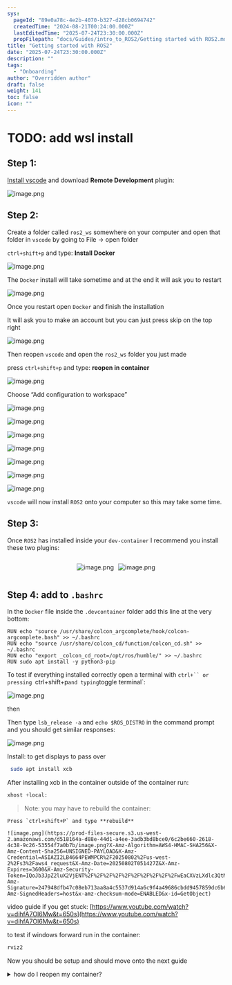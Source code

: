 ```yaml
---
sys:
  pageId: "89e0a78c-4e2b-4070-b327-d28cb0694742"
  createdTime: "2024-08-21T00:24:00.000Z"
  lastEditedTime: "2025-07-24T23:30:00.000Z"
  propFilepath: "docs/Guides/intro_to_ROS2/Getting started with ROS2.md"
title: "Getting started with ROS2"
date: "2025-07-24T23:30:00.000Z"
description: ""
tags:
  - "Onboarding"
author: "Overridden author"
draft: false
weight: 141
toc: false
icon: ""
---
```


# TODO: add wsl install

## Step 1:

[Install vscode](https://code.visualstudio.com/download) and download **Remote Development** plugin:

![image.png](https://prod-files-secure.s3.us-west-2.amazonaws.com/d518164a-d88e-44d1-a4ee-3adb3bd8bce0/efb52993-1881-4a40-b95e-6f020334f022/image.png?X-Amz-Algorithm=AWS4-HMAC-SHA256&X-Amz-Content-Sha256=UNSIGNED-PAYLOAD&X-Amz-Credential=ASIAZI2LB466S2BJJY65%2F20250802%2Fus-west-2%2Fs3%2Faws4_request&X-Amz-Date=20250802T051422Z&X-Amz-Expires=3600&X-Amz-Security-Token=IQoJb3JpZ2luX2VjENT%2F%2F%2F%2F%2F%2F%2F%2F%2F%2FwEaCXVzLXdlc3QtMiJIMEYCIQDzVrUERPlaARRMSbeaSfa4spJSy%2FBrWYjA06U5EkLxTgIhAKYHBQJpvitYWok2qHErBVnJ1O1ytTfnUu799G99fZ11KogECP3%2F%2F%2F%2F%2F%2F%2F%2F%2F%2FwEQABoMNjM3NDIzMTgzODA1IgwY1WXflnlQDcw%2FCKgq3AN91r8ps3JhGqWW5LvKmDb55FnYrtaJRDtzrarCoDjnaVckNsNXCmZKjvWdaKeuJcNCcTdpijLtDSkOcZFbaCdfr%2BlLqhpd%2B%2BJzEYBhqEjDHhR0tBVuU9VIhjYGZXLjYKPPN9zFSUmb1%2F8%2FP07kaqOGLXtUdxKGQSn8WmmZkvTHl6rE4zUQZp0SwZ%2BWkLOgSabUM4g0n7nndWDP1KAfXN5urmjMaHIWaQFSLOeNeqCW28vCB0UDeY1%2Bag5UyLaKve3m6hybGv%2BFkhJil%2FL6Uak0sRvvMyw1JF0swVMEqiUx8M9CZ2UUUjP7A4rfmxvRuNl9Ex9lsUeLq5Ef8TnJ9BpbvIl1c3EdZkU%2B9%2FZonzPeONZZUWZxYBfcswu9MdMAs6YH6Twp0tK0Hal9b49UwSInRoF3%2FJCVmZUv9ii3svWY%2FlkkHFtj3FnRZSjqwP01iaPisWhhITDXqGz9TyyX%2BJM3JyL5bZBf6seUnQt6Jk%2FDn%2Bez13ky3aRmeDyCfOalCE%2BEY2ymE1hQENwYF6rQxxoy6qbYU5nTv2OdxWKTb5KaI8f%2BNMWVlbUodslJ25GcGEPA28n2%2Fitj9kRn1uvrtOhR13PmoLh5oyh5d4oX5gWWTr%2B5LLv0rbgITF6X0DCanbbEBjqkAS8B75AHBSwiVfWlySTq%2BOFk1JOBqXcK9t7YK2WPXgVxFm1fuu8i0tfOv5PPPvJSFJjt91mr2kN%2Fd3o91yO54ltkwCnbXZv%2FXgHp838RpF6VSFgmpMdgbNKbmA%2BI3zwIxCrFRwegoPBM9xLTU3M0zBPt45V%2B3d39BbgNnzeBtL6CbIRz6xVZmaBdslZrnZx50gDSL%2FmzmfbaPWNLFsLV8HiVEmNL&X-Amz-Signature=00f92764e8d0e5fcc3d6af23d9d1415c4c370be3d4ecc6d8fac65b52285076c0&X-Amz-SignedHeaders=host&x-amz-checksum-mode=ENABLED&x-id=GetObject)

## Step 2:

Create a folder called `ros2_ws` somewhere on your computer and open that folder in `vscode` by going to File → open folder 

`ctrl+shift+p` and type: **Install Docker**

![image.png](https://prod-files-secure.s3.us-west-2.amazonaws.com/d518164a-d88e-44d1-a4ee-3adb3bd8bce0/2269dc0e-1cd5-47ff-bceb-c04ad9b2eab0/image.png?X-Amz-Algorithm=AWS4-HMAC-SHA256&X-Amz-Content-Sha256=UNSIGNED-PAYLOAD&X-Amz-Credential=ASIAZI2LB466S2BJJY65%2F20250802%2Fus-west-2%2Fs3%2Faws4_request&X-Amz-Date=20250802T051422Z&X-Amz-Expires=3600&X-Amz-Security-Token=IQoJb3JpZ2luX2VjENT%2F%2F%2F%2F%2F%2F%2F%2F%2F%2FwEaCXVzLXdlc3QtMiJIMEYCIQDzVrUERPlaARRMSbeaSfa4spJSy%2FBrWYjA06U5EkLxTgIhAKYHBQJpvitYWok2qHErBVnJ1O1ytTfnUu799G99fZ11KogECP3%2F%2F%2F%2F%2F%2F%2F%2F%2F%2FwEQABoMNjM3NDIzMTgzODA1IgwY1WXflnlQDcw%2FCKgq3AN91r8ps3JhGqWW5LvKmDb55FnYrtaJRDtzrarCoDjnaVckNsNXCmZKjvWdaKeuJcNCcTdpijLtDSkOcZFbaCdfr%2BlLqhpd%2B%2BJzEYBhqEjDHhR0tBVuU9VIhjYGZXLjYKPPN9zFSUmb1%2F8%2FP07kaqOGLXtUdxKGQSn8WmmZkvTHl6rE4zUQZp0SwZ%2BWkLOgSabUM4g0n7nndWDP1KAfXN5urmjMaHIWaQFSLOeNeqCW28vCB0UDeY1%2Bag5UyLaKve3m6hybGv%2BFkhJil%2FL6Uak0sRvvMyw1JF0swVMEqiUx8M9CZ2UUUjP7A4rfmxvRuNl9Ex9lsUeLq5Ef8TnJ9BpbvIl1c3EdZkU%2B9%2FZonzPeONZZUWZxYBfcswu9MdMAs6YH6Twp0tK0Hal9b49UwSInRoF3%2FJCVmZUv9ii3svWY%2FlkkHFtj3FnRZSjqwP01iaPisWhhITDXqGz9TyyX%2BJM3JyL5bZBf6seUnQt6Jk%2FDn%2Bez13ky3aRmeDyCfOalCE%2BEY2ymE1hQENwYF6rQxxoy6qbYU5nTv2OdxWKTb5KaI8f%2BNMWVlbUodslJ25GcGEPA28n2%2Fitj9kRn1uvrtOhR13PmoLh5oyh5d4oX5gWWTr%2B5LLv0rbgITF6X0DCanbbEBjqkAS8B75AHBSwiVfWlySTq%2BOFk1JOBqXcK9t7YK2WPXgVxFm1fuu8i0tfOv5PPPvJSFJjt91mr2kN%2Fd3o91yO54ltkwCnbXZv%2FXgHp838RpF6VSFgmpMdgbNKbmA%2BI3zwIxCrFRwegoPBM9xLTU3M0zBPt45V%2B3d39BbgNnzeBtL6CbIRz6xVZmaBdslZrnZx50gDSL%2FmzmfbaPWNLFsLV8HiVEmNL&X-Amz-Signature=5bfcf844e7ed38f236ec42be41df00154d579282222fe536ef18563061332f4b&X-Amz-SignedHeaders=host&x-amz-checksum-mode=ENABLED&x-id=GetObject)

The `Docker` install will take sometime and at the end it will ask you to restart

![image.png](https://prod-files-secure.s3.us-west-2.amazonaws.com/d518164a-d88e-44d1-a4ee-3adb3bd8bce0/ed233f78-be33-4b1f-b89c-9c346c0e961e/image.png?X-Amz-Algorithm=AWS4-HMAC-SHA256&X-Amz-Content-Sha256=UNSIGNED-PAYLOAD&X-Amz-Credential=ASIAZI2LB466S2BJJY65%2F20250802%2Fus-west-2%2Fs3%2Faws4_request&X-Amz-Date=20250802T051422Z&X-Amz-Expires=3600&X-Amz-Security-Token=IQoJb3JpZ2luX2VjENT%2F%2F%2F%2F%2F%2F%2F%2F%2F%2FwEaCXVzLXdlc3QtMiJIMEYCIQDzVrUERPlaARRMSbeaSfa4spJSy%2FBrWYjA06U5EkLxTgIhAKYHBQJpvitYWok2qHErBVnJ1O1ytTfnUu799G99fZ11KogECP3%2F%2F%2F%2F%2F%2F%2F%2F%2F%2FwEQABoMNjM3NDIzMTgzODA1IgwY1WXflnlQDcw%2FCKgq3AN91r8ps3JhGqWW5LvKmDb55FnYrtaJRDtzrarCoDjnaVckNsNXCmZKjvWdaKeuJcNCcTdpijLtDSkOcZFbaCdfr%2BlLqhpd%2B%2BJzEYBhqEjDHhR0tBVuU9VIhjYGZXLjYKPPN9zFSUmb1%2F8%2FP07kaqOGLXtUdxKGQSn8WmmZkvTHl6rE4zUQZp0SwZ%2BWkLOgSabUM4g0n7nndWDP1KAfXN5urmjMaHIWaQFSLOeNeqCW28vCB0UDeY1%2Bag5UyLaKve3m6hybGv%2BFkhJil%2FL6Uak0sRvvMyw1JF0swVMEqiUx8M9CZ2UUUjP7A4rfmxvRuNl9Ex9lsUeLq5Ef8TnJ9BpbvIl1c3EdZkU%2B9%2FZonzPeONZZUWZxYBfcswu9MdMAs6YH6Twp0tK0Hal9b49UwSInRoF3%2FJCVmZUv9ii3svWY%2FlkkHFtj3FnRZSjqwP01iaPisWhhITDXqGz9TyyX%2BJM3JyL5bZBf6seUnQt6Jk%2FDn%2Bez13ky3aRmeDyCfOalCE%2BEY2ymE1hQENwYF6rQxxoy6qbYU5nTv2OdxWKTb5KaI8f%2BNMWVlbUodslJ25GcGEPA28n2%2Fitj9kRn1uvrtOhR13PmoLh5oyh5d4oX5gWWTr%2B5LLv0rbgITF6X0DCanbbEBjqkAS8B75AHBSwiVfWlySTq%2BOFk1JOBqXcK9t7YK2WPXgVxFm1fuu8i0tfOv5PPPvJSFJjt91mr2kN%2Fd3o91yO54ltkwCnbXZv%2FXgHp838RpF6VSFgmpMdgbNKbmA%2BI3zwIxCrFRwegoPBM9xLTU3M0zBPt45V%2B3d39BbgNnzeBtL6CbIRz6xVZmaBdslZrnZx50gDSL%2FmzmfbaPWNLFsLV8HiVEmNL&X-Amz-Signature=91a5dca34f1fbf929911d23283104d59980b56782a7c261bf411e0e9cfb1b6aa&X-Amz-SignedHeaders=host&x-amz-checksum-mode=ENABLED&x-id=GetObject)

Once you restart open `Docker` and finish the installation

It will ask you to make an account but you can just press skip on the top right

![image.png](https://prod-files-secure.s3.us-west-2.amazonaws.com/d518164a-d88e-44d1-a4ee-3adb3bd8bce0/21010ad9-1659-4fd9-9f59-9932a09b2a3d/image.png?X-Amz-Algorithm=AWS4-HMAC-SHA256&X-Amz-Content-Sha256=UNSIGNED-PAYLOAD&X-Amz-Credential=ASIAZI2LB466S2BJJY65%2F20250802%2Fus-west-2%2Fs3%2Faws4_request&X-Amz-Date=20250802T051422Z&X-Amz-Expires=3600&X-Amz-Security-Token=IQoJb3JpZ2luX2VjENT%2F%2F%2F%2F%2F%2F%2F%2F%2F%2FwEaCXVzLXdlc3QtMiJIMEYCIQDzVrUERPlaARRMSbeaSfa4spJSy%2FBrWYjA06U5EkLxTgIhAKYHBQJpvitYWok2qHErBVnJ1O1ytTfnUu799G99fZ11KogECP3%2F%2F%2F%2F%2F%2F%2F%2F%2F%2FwEQABoMNjM3NDIzMTgzODA1IgwY1WXflnlQDcw%2FCKgq3AN91r8ps3JhGqWW5LvKmDb55FnYrtaJRDtzrarCoDjnaVckNsNXCmZKjvWdaKeuJcNCcTdpijLtDSkOcZFbaCdfr%2BlLqhpd%2B%2BJzEYBhqEjDHhR0tBVuU9VIhjYGZXLjYKPPN9zFSUmb1%2F8%2FP07kaqOGLXtUdxKGQSn8WmmZkvTHl6rE4zUQZp0SwZ%2BWkLOgSabUM4g0n7nndWDP1KAfXN5urmjMaHIWaQFSLOeNeqCW28vCB0UDeY1%2Bag5UyLaKve3m6hybGv%2BFkhJil%2FL6Uak0sRvvMyw1JF0swVMEqiUx8M9CZ2UUUjP7A4rfmxvRuNl9Ex9lsUeLq5Ef8TnJ9BpbvIl1c3EdZkU%2B9%2FZonzPeONZZUWZxYBfcswu9MdMAs6YH6Twp0tK0Hal9b49UwSInRoF3%2FJCVmZUv9ii3svWY%2FlkkHFtj3FnRZSjqwP01iaPisWhhITDXqGz9TyyX%2BJM3JyL5bZBf6seUnQt6Jk%2FDn%2Bez13ky3aRmeDyCfOalCE%2BEY2ymE1hQENwYF6rQxxoy6qbYU5nTv2OdxWKTb5KaI8f%2BNMWVlbUodslJ25GcGEPA28n2%2Fitj9kRn1uvrtOhR13PmoLh5oyh5d4oX5gWWTr%2B5LLv0rbgITF6X0DCanbbEBjqkAS8B75AHBSwiVfWlySTq%2BOFk1JOBqXcK9t7YK2WPXgVxFm1fuu8i0tfOv5PPPvJSFJjt91mr2kN%2Fd3o91yO54ltkwCnbXZv%2FXgHp838RpF6VSFgmpMdgbNKbmA%2BI3zwIxCrFRwegoPBM9xLTU3M0zBPt45V%2B3d39BbgNnzeBtL6CbIRz6xVZmaBdslZrnZx50gDSL%2FmzmfbaPWNLFsLV8HiVEmNL&X-Amz-Signature=480fb12cc297c8cd5a3439676d25906d6c64061019e6220f5485d9cb4ac984b8&X-Amz-SignedHeaders=host&x-amz-checksum-mode=ENABLED&x-id=GetObject)

Then reopen `vscode` and open the `ros2_ws` folder you just made

press `ctrl+shift+p` and type: **reopen in container**

![image.png](https://prod-files-secure.s3.us-west-2.amazonaws.com/d518164a-d88e-44d1-a4ee-3adb3bd8bce0/4e93b8c2-41ad-488c-8095-c74205196118/image.png?X-Amz-Algorithm=AWS4-HMAC-SHA256&X-Amz-Content-Sha256=UNSIGNED-PAYLOAD&X-Amz-Credential=ASIAZI2LB466S2BJJY65%2F20250802%2Fus-west-2%2Fs3%2Faws4_request&X-Amz-Date=20250802T051422Z&X-Amz-Expires=3600&X-Amz-Security-Token=IQoJb3JpZ2luX2VjENT%2F%2F%2F%2F%2F%2F%2F%2F%2F%2FwEaCXVzLXdlc3QtMiJIMEYCIQDzVrUERPlaARRMSbeaSfa4spJSy%2FBrWYjA06U5EkLxTgIhAKYHBQJpvitYWok2qHErBVnJ1O1ytTfnUu799G99fZ11KogECP3%2F%2F%2F%2F%2F%2F%2F%2F%2F%2FwEQABoMNjM3NDIzMTgzODA1IgwY1WXflnlQDcw%2FCKgq3AN91r8ps3JhGqWW5LvKmDb55FnYrtaJRDtzrarCoDjnaVckNsNXCmZKjvWdaKeuJcNCcTdpijLtDSkOcZFbaCdfr%2BlLqhpd%2B%2BJzEYBhqEjDHhR0tBVuU9VIhjYGZXLjYKPPN9zFSUmb1%2F8%2FP07kaqOGLXtUdxKGQSn8WmmZkvTHl6rE4zUQZp0SwZ%2BWkLOgSabUM4g0n7nndWDP1KAfXN5urmjMaHIWaQFSLOeNeqCW28vCB0UDeY1%2Bag5UyLaKve3m6hybGv%2BFkhJil%2FL6Uak0sRvvMyw1JF0swVMEqiUx8M9CZ2UUUjP7A4rfmxvRuNl9Ex9lsUeLq5Ef8TnJ9BpbvIl1c3EdZkU%2B9%2FZonzPeONZZUWZxYBfcswu9MdMAs6YH6Twp0tK0Hal9b49UwSInRoF3%2FJCVmZUv9ii3svWY%2FlkkHFtj3FnRZSjqwP01iaPisWhhITDXqGz9TyyX%2BJM3JyL5bZBf6seUnQt6Jk%2FDn%2Bez13ky3aRmeDyCfOalCE%2BEY2ymE1hQENwYF6rQxxoy6qbYU5nTv2OdxWKTb5KaI8f%2BNMWVlbUodslJ25GcGEPA28n2%2Fitj9kRn1uvrtOhR13PmoLh5oyh5d4oX5gWWTr%2B5LLv0rbgITF6X0DCanbbEBjqkAS8B75AHBSwiVfWlySTq%2BOFk1JOBqXcK9t7YK2WPXgVxFm1fuu8i0tfOv5PPPvJSFJjt91mr2kN%2Fd3o91yO54ltkwCnbXZv%2FXgHp838RpF6VSFgmpMdgbNKbmA%2BI3zwIxCrFRwegoPBM9xLTU3M0zBPt45V%2B3d39BbgNnzeBtL6CbIRz6xVZmaBdslZrnZx50gDSL%2FmzmfbaPWNLFsLV8HiVEmNL&X-Amz-Signature=4e16fec23531d382b8334f56437e771ccd3bba01085da49ea0a20bc222af18d7&X-Amz-SignedHeaders=host&x-amz-checksum-mode=ENABLED&x-id=GetObject)

Choose “Add configuration to workspace”

![image.png](https://prod-files-secure.s3.us-west-2.amazonaws.com/d518164a-d88e-44d1-a4ee-3adb3bd8bce0/9560b282-5060-4989-ba37-97e7b2c22476/image.png?X-Amz-Algorithm=AWS4-HMAC-SHA256&X-Amz-Content-Sha256=UNSIGNED-PAYLOAD&X-Amz-Credential=ASIAZI2LB466S2BJJY65%2F20250802%2Fus-west-2%2Fs3%2Faws4_request&X-Amz-Date=20250802T051422Z&X-Amz-Expires=3600&X-Amz-Security-Token=IQoJb3JpZ2luX2VjENT%2F%2F%2F%2F%2F%2F%2F%2F%2F%2FwEaCXVzLXdlc3QtMiJIMEYCIQDzVrUERPlaARRMSbeaSfa4spJSy%2FBrWYjA06U5EkLxTgIhAKYHBQJpvitYWok2qHErBVnJ1O1ytTfnUu799G99fZ11KogECP3%2F%2F%2F%2F%2F%2F%2F%2F%2F%2FwEQABoMNjM3NDIzMTgzODA1IgwY1WXflnlQDcw%2FCKgq3AN91r8ps3JhGqWW5LvKmDb55FnYrtaJRDtzrarCoDjnaVckNsNXCmZKjvWdaKeuJcNCcTdpijLtDSkOcZFbaCdfr%2BlLqhpd%2B%2BJzEYBhqEjDHhR0tBVuU9VIhjYGZXLjYKPPN9zFSUmb1%2F8%2FP07kaqOGLXtUdxKGQSn8WmmZkvTHl6rE4zUQZp0SwZ%2BWkLOgSabUM4g0n7nndWDP1KAfXN5urmjMaHIWaQFSLOeNeqCW28vCB0UDeY1%2Bag5UyLaKve3m6hybGv%2BFkhJil%2FL6Uak0sRvvMyw1JF0swVMEqiUx8M9CZ2UUUjP7A4rfmxvRuNl9Ex9lsUeLq5Ef8TnJ9BpbvIl1c3EdZkU%2B9%2FZonzPeONZZUWZxYBfcswu9MdMAs6YH6Twp0tK0Hal9b49UwSInRoF3%2FJCVmZUv9ii3svWY%2FlkkHFtj3FnRZSjqwP01iaPisWhhITDXqGz9TyyX%2BJM3JyL5bZBf6seUnQt6Jk%2FDn%2Bez13ky3aRmeDyCfOalCE%2BEY2ymE1hQENwYF6rQxxoy6qbYU5nTv2OdxWKTb5KaI8f%2BNMWVlbUodslJ25GcGEPA28n2%2Fitj9kRn1uvrtOhR13PmoLh5oyh5d4oX5gWWTr%2B5LLv0rbgITF6X0DCanbbEBjqkAS8B75AHBSwiVfWlySTq%2BOFk1JOBqXcK9t7YK2WPXgVxFm1fuu8i0tfOv5PPPvJSFJjt91mr2kN%2Fd3o91yO54ltkwCnbXZv%2FXgHp838RpF6VSFgmpMdgbNKbmA%2BI3zwIxCrFRwegoPBM9xLTU3M0zBPt45V%2B3d39BbgNnzeBtL6CbIRz6xVZmaBdslZrnZx50gDSL%2FmzmfbaPWNLFsLV8HiVEmNL&X-Amz-Signature=d9b7172c4e79b924a276ac9416b4aa467e898785c1628525404ff9fc2e96f27d&X-Amz-SignedHeaders=host&x-amz-checksum-mode=ENABLED&x-id=GetObject)

![image.png](https://prod-files-secure.s3.us-west-2.amazonaws.com/d518164a-d88e-44d1-a4ee-3adb3bd8bce0/2ee63f81-886b-48e8-a553-dc6e5eac99e4/image.png?X-Amz-Algorithm=AWS4-HMAC-SHA256&X-Amz-Content-Sha256=UNSIGNED-PAYLOAD&X-Amz-Credential=ASIAZI2LB466S2BJJY65%2F20250802%2Fus-west-2%2Fs3%2Faws4_request&X-Amz-Date=20250802T051422Z&X-Amz-Expires=3600&X-Amz-Security-Token=IQoJb3JpZ2luX2VjENT%2F%2F%2F%2F%2F%2F%2F%2F%2F%2FwEaCXVzLXdlc3QtMiJIMEYCIQDzVrUERPlaARRMSbeaSfa4spJSy%2FBrWYjA06U5EkLxTgIhAKYHBQJpvitYWok2qHErBVnJ1O1ytTfnUu799G99fZ11KogECP3%2F%2F%2F%2F%2F%2F%2F%2F%2F%2FwEQABoMNjM3NDIzMTgzODA1IgwY1WXflnlQDcw%2FCKgq3AN91r8ps3JhGqWW5LvKmDb55FnYrtaJRDtzrarCoDjnaVckNsNXCmZKjvWdaKeuJcNCcTdpijLtDSkOcZFbaCdfr%2BlLqhpd%2B%2BJzEYBhqEjDHhR0tBVuU9VIhjYGZXLjYKPPN9zFSUmb1%2F8%2FP07kaqOGLXtUdxKGQSn8WmmZkvTHl6rE4zUQZp0SwZ%2BWkLOgSabUM4g0n7nndWDP1KAfXN5urmjMaHIWaQFSLOeNeqCW28vCB0UDeY1%2Bag5UyLaKve3m6hybGv%2BFkhJil%2FL6Uak0sRvvMyw1JF0swVMEqiUx8M9CZ2UUUjP7A4rfmxvRuNl9Ex9lsUeLq5Ef8TnJ9BpbvIl1c3EdZkU%2B9%2FZonzPeONZZUWZxYBfcswu9MdMAs6YH6Twp0tK0Hal9b49UwSInRoF3%2FJCVmZUv9ii3svWY%2FlkkHFtj3FnRZSjqwP01iaPisWhhITDXqGz9TyyX%2BJM3JyL5bZBf6seUnQt6Jk%2FDn%2Bez13ky3aRmeDyCfOalCE%2BEY2ymE1hQENwYF6rQxxoy6qbYU5nTv2OdxWKTb5KaI8f%2BNMWVlbUodslJ25GcGEPA28n2%2Fitj9kRn1uvrtOhR13PmoLh5oyh5d4oX5gWWTr%2B5LLv0rbgITF6X0DCanbbEBjqkAS8B75AHBSwiVfWlySTq%2BOFk1JOBqXcK9t7YK2WPXgVxFm1fuu8i0tfOv5PPPvJSFJjt91mr2kN%2Fd3o91yO54ltkwCnbXZv%2FXgHp838RpF6VSFgmpMdgbNKbmA%2BI3zwIxCrFRwegoPBM9xLTU3M0zBPt45V%2B3d39BbgNnzeBtL6CbIRz6xVZmaBdslZrnZx50gDSL%2FmzmfbaPWNLFsLV8HiVEmNL&X-Amz-Signature=bd9fac7cc794a7cdd2b728d5650251ef50de91870a566de678154210ba83d1e4&X-Amz-SignedHeaders=host&x-amz-checksum-mode=ENABLED&x-id=GetObject)

![image.png](https://prod-files-secure.s3.us-west-2.amazonaws.com/d518164a-d88e-44d1-a4ee-3adb3bd8bce0/e0fd626c-c8b6-4b2c-95d1-fa4c26514504/image.png?X-Amz-Algorithm=AWS4-HMAC-SHA256&X-Amz-Content-Sha256=UNSIGNED-PAYLOAD&X-Amz-Credential=ASIAZI2LB466S2BJJY65%2F20250802%2Fus-west-2%2Fs3%2Faws4_request&X-Amz-Date=20250802T051422Z&X-Amz-Expires=3600&X-Amz-Security-Token=IQoJb3JpZ2luX2VjENT%2F%2F%2F%2F%2F%2F%2F%2F%2F%2FwEaCXVzLXdlc3QtMiJIMEYCIQDzVrUERPlaARRMSbeaSfa4spJSy%2FBrWYjA06U5EkLxTgIhAKYHBQJpvitYWok2qHErBVnJ1O1ytTfnUu799G99fZ11KogECP3%2F%2F%2F%2F%2F%2F%2F%2F%2F%2FwEQABoMNjM3NDIzMTgzODA1IgwY1WXflnlQDcw%2FCKgq3AN91r8ps3JhGqWW5LvKmDb55FnYrtaJRDtzrarCoDjnaVckNsNXCmZKjvWdaKeuJcNCcTdpijLtDSkOcZFbaCdfr%2BlLqhpd%2B%2BJzEYBhqEjDHhR0tBVuU9VIhjYGZXLjYKPPN9zFSUmb1%2F8%2FP07kaqOGLXtUdxKGQSn8WmmZkvTHl6rE4zUQZp0SwZ%2BWkLOgSabUM4g0n7nndWDP1KAfXN5urmjMaHIWaQFSLOeNeqCW28vCB0UDeY1%2Bag5UyLaKve3m6hybGv%2BFkhJil%2FL6Uak0sRvvMyw1JF0swVMEqiUx8M9CZ2UUUjP7A4rfmxvRuNl9Ex9lsUeLq5Ef8TnJ9BpbvIl1c3EdZkU%2B9%2FZonzPeONZZUWZxYBfcswu9MdMAs6YH6Twp0tK0Hal9b49UwSInRoF3%2FJCVmZUv9ii3svWY%2FlkkHFtj3FnRZSjqwP01iaPisWhhITDXqGz9TyyX%2BJM3JyL5bZBf6seUnQt6Jk%2FDn%2Bez13ky3aRmeDyCfOalCE%2BEY2ymE1hQENwYF6rQxxoy6qbYU5nTv2OdxWKTb5KaI8f%2BNMWVlbUodslJ25GcGEPA28n2%2Fitj9kRn1uvrtOhR13PmoLh5oyh5d4oX5gWWTr%2B5LLv0rbgITF6X0DCanbbEBjqkAS8B75AHBSwiVfWlySTq%2BOFk1JOBqXcK9t7YK2WPXgVxFm1fuu8i0tfOv5PPPvJSFJjt91mr2kN%2Fd3o91yO54ltkwCnbXZv%2FXgHp838RpF6VSFgmpMdgbNKbmA%2BI3zwIxCrFRwegoPBM9xLTU3M0zBPt45V%2B3d39BbgNnzeBtL6CbIRz6xVZmaBdslZrnZx50gDSL%2FmzmfbaPWNLFsLV8HiVEmNL&X-Amz-Signature=89592e07cf544d66f7be2eb4f8ec7d227b19bde00a388883d075edf8e708675b&X-Amz-SignedHeaders=host&x-amz-checksum-mode=ENABLED&x-id=GetObject)

![image.png](https://prod-files-secure.s3.us-west-2.amazonaws.com/d518164a-d88e-44d1-a4ee-3adb3bd8bce0/a2e13f50-d2ab-4719-a4c2-7ced634bfc9d/image.png?X-Amz-Algorithm=AWS4-HMAC-SHA256&X-Amz-Content-Sha256=UNSIGNED-PAYLOAD&X-Amz-Credential=ASIAZI2LB466S2BJJY65%2F20250802%2Fus-west-2%2Fs3%2Faws4_request&X-Amz-Date=20250802T051422Z&X-Amz-Expires=3600&X-Amz-Security-Token=IQoJb3JpZ2luX2VjENT%2F%2F%2F%2F%2F%2F%2F%2F%2F%2FwEaCXVzLXdlc3QtMiJIMEYCIQDzVrUERPlaARRMSbeaSfa4spJSy%2FBrWYjA06U5EkLxTgIhAKYHBQJpvitYWok2qHErBVnJ1O1ytTfnUu799G99fZ11KogECP3%2F%2F%2F%2F%2F%2F%2F%2F%2F%2FwEQABoMNjM3NDIzMTgzODA1IgwY1WXflnlQDcw%2FCKgq3AN91r8ps3JhGqWW5LvKmDb55FnYrtaJRDtzrarCoDjnaVckNsNXCmZKjvWdaKeuJcNCcTdpijLtDSkOcZFbaCdfr%2BlLqhpd%2B%2BJzEYBhqEjDHhR0tBVuU9VIhjYGZXLjYKPPN9zFSUmb1%2F8%2FP07kaqOGLXtUdxKGQSn8WmmZkvTHl6rE4zUQZp0SwZ%2BWkLOgSabUM4g0n7nndWDP1KAfXN5urmjMaHIWaQFSLOeNeqCW28vCB0UDeY1%2Bag5UyLaKve3m6hybGv%2BFkhJil%2FL6Uak0sRvvMyw1JF0swVMEqiUx8M9CZ2UUUjP7A4rfmxvRuNl9Ex9lsUeLq5Ef8TnJ9BpbvIl1c3EdZkU%2B9%2FZonzPeONZZUWZxYBfcswu9MdMAs6YH6Twp0tK0Hal9b49UwSInRoF3%2FJCVmZUv9ii3svWY%2FlkkHFtj3FnRZSjqwP01iaPisWhhITDXqGz9TyyX%2BJM3JyL5bZBf6seUnQt6Jk%2FDn%2Bez13ky3aRmeDyCfOalCE%2BEY2ymE1hQENwYF6rQxxoy6qbYU5nTv2OdxWKTb5KaI8f%2BNMWVlbUodslJ25GcGEPA28n2%2Fitj9kRn1uvrtOhR13PmoLh5oyh5d4oX5gWWTr%2B5LLv0rbgITF6X0DCanbbEBjqkAS8B75AHBSwiVfWlySTq%2BOFk1JOBqXcK9t7YK2WPXgVxFm1fuu8i0tfOv5PPPvJSFJjt91mr2kN%2Fd3o91yO54ltkwCnbXZv%2FXgHp838RpF6VSFgmpMdgbNKbmA%2BI3zwIxCrFRwegoPBM9xLTU3M0zBPt45V%2B3d39BbgNnzeBtL6CbIRz6xVZmaBdslZrnZx50gDSL%2FmzmfbaPWNLFsLV8HiVEmNL&X-Amz-Signature=c9b149fda8ed2463be3af42c02362c5faed80476b1d71e6c3d7edc93de8d95ef&X-Amz-SignedHeaders=host&x-amz-checksum-mode=ENABLED&x-id=GetObject)

![image.png](https://prod-files-secure.s3.us-west-2.amazonaws.com/d518164a-d88e-44d1-a4ee-3adb3bd8bce0/6cc478ad-aaba-4bf7-9fcc-403277ab896c/image.png?X-Amz-Algorithm=AWS4-HMAC-SHA256&X-Amz-Content-Sha256=UNSIGNED-PAYLOAD&X-Amz-Credential=ASIAZI2LB466S2BJJY65%2F20250802%2Fus-west-2%2Fs3%2Faws4_request&X-Amz-Date=20250802T051422Z&X-Amz-Expires=3600&X-Amz-Security-Token=IQoJb3JpZ2luX2VjENT%2F%2F%2F%2F%2F%2F%2F%2F%2F%2FwEaCXVzLXdlc3QtMiJIMEYCIQDzVrUERPlaARRMSbeaSfa4spJSy%2FBrWYjA06U5EkLxTgIhAKYHBQJpvitYWok2qHErBVnJ1O1ytTfnUu799G99fZ11KogECP3%2F%2F%2F%2F%2F%2F%2F%2F%2F%2FwEQABoMNjM3NDIzMTgzODA1IgwY1WXflnlQDcw%2FCKgq3AN91r8ps3JhGqWW5LvKmDb55FnYrtaJRDtzrarCoDjnaVckNsNXCmZKjvWdaKeuJcNCcTdpijLtDSkOcZFbaCdfr%2BlLqhpd%2B%2BJzEYBhqEjDHhR0tBVuU9VIhjYGZXLjYKPPN9zFSUmb1%2F8%2FP07kaqOGLXtUdxKGQSn8WmmZkvTHl6rE4zUQZp0SwZ%2BWkLOgSabUM4g0n7nndWDP1KAfXN5urmjMaHIWaQFSLOeNeqCW28vCB0UDeY1%2Bag5UyLaKve3m6hybGv%2BFkhJil%2FL6Uak0sRvvMyw1JF0swVMEqiUx8M9CZ2UUUjP7A4rfmxvRuNl9Ex9lsUeLq5Ef8TnJ9BpbvIl1c3EdZkU%2B9%2FZonzPeONZZUWZxYBfcswu9MdMAs6YH6Twp0tK0Hal9b49UwSInRoF3%2FJCVmZUv9ii3svWY%2FlkkHFtj3FnRZSjqwP01iaPisWhhITDXqGz9TyyX%2BJM3JyL5bZBf6seUnQt6Jk%2FDn%2Bez13ky3aRmeDyCfOalCE%2BEY2ymE1hQENwYF6rQxxoy6qbYU5nTv2OdxWKTb5KaI8f%2BNMWVlbUodslJ25GcGEPA28n2%2Fitj9kRn1uvrtOhR13PmoLh5oyh5d4oX5gWWTr%2B5LLv0rbgITF6X0DCanbbEBjqkAS8B75AHBSwiVfWlySTq%2BOFk1JOBqXcK9t7YK2WPXgVxFm1fuu8i0tfOv5PPPvJSFJjt91mr2kN%2Fd3o91yO54ltkwCnbXZv%2FXgHp838RpF6VSFgmpMdgbNKbmA%2BI3zwIxCrFRwegoPBM9xLTU3M0zBPt45V%2B3d39BbgNnzeBtL6CbIRz6xVZmaBdslZrnZx50gDSL%2FmzmfbaPWNLFsLV8HiVEmNL&X-Amz-Signature=b0caf5c634151fb56ae72b69c6a358123c6c321178fd912db0ed289d105fb787&X-Amz-SignedHeaders=host&x-amz-checksum-mode=ENABLED&x-id=GetObject)

![image.png](https://prod-files-secure.s3.us-west-2.amazonaws.com/d518164a-d88e-44d1-a4ee-3adb3bd8bce0/53255b28-f75e-430f-b9e3-c0ac8577e42b/image.png?X-Amz-Algorithm=AWS4-HMAC-SHA256&X-Amz-Content-Sha256=UNSIGNED-PAYLOAD&X-Amz-Credential=ASIAZI2LB466S2BJJY65%2F20250802%2Fus-west-2%2Fs3%2Faws4_request&X-Amz-Date=20250802T051422Z&X-Amz-Expires=3600&X-Amz-Security-Token=IQoJb3JpZ2luX2VjENT%2F%2F%2F%2F%2F%2F%2F%2F%2F%2FwEaCXVzLXdlc3QtMiJIMEYCIQDzVrUERPlaARRMSbeaSfa4spJSy%2FBrWYjA06U5EkLxTgIhAKYHBQJpvitYWok2qHErBVnJ1O1ytTfnUu799G99fZ11KogECP3%2F%2F%2F%2F%2F%2F%2F%2F%2F%2FwEQABoMNjM3NDIzMTgzODA1IgwY1WXflnlQDcw%2FCKgq3AN91r8ps3JhGqWW5LvKmDb55FnYrtaJRDtzrarCoDjnaVckNsNXCmZKjvWdaKeuJcNCcTdpijLtDSkOcZFbaCdfr%2BlLqhpd%2B%2BJzEYBhqEjDHhR0tBVuU9VIhjYGZXLjYKPPN9zFSUmb1%2F8%2FP07kaqOGLXtUdxKGQSn8WmmZkvTHl6rE4zUQZp0SwZ%2BWkLOgSabUM4g0n7nndWDP1KAfXN5urmjMaHIWaQFSLOeNeqCW28vCB0UDeY1%2Bag5UyLaKve3m6hybGv%2BFkhJil%2FL6Uak0sRvvMyw1JF0swVMEqiUx8M9CZ2UUUjP7A4rfmxvRuNl9Ex9lsUeLq5Ef8TnJ9BpbvIl1c3EdZkU%2B9%2FZonzPeONZZUWZxYBfcswu9MdMAs6YH6Twp0tK0Hal9b49UwSInRoF3%2FJCVmZUv9ii3svWY%2FlkkHFtj3FnRZSjqwP01iaPisWhhITDXqGz9TyyX%2BJM3JyL5bZBf6seUnQt6Jk%2FDn%2Bez13ky3aRmeDyCfOalCE%2BEY2ymE1hQENwYF6rQxxoy6qbYU5nTv2OdxWKTb5KaI8f%2BNMWVlbUodslJ25GcGEPA28n2%2Fitj9kRn1uvrtOhR13PmoLh5oyh5d4oX5gWWTr%2B5LLv0rbgITF6X0DCanbbEBjqkAS8B75AHBSwiVfWlySTq%2BOFk1JOBqXcK9t7YK2WPXgVxFm1fuu8i0tfOv5PPPvJSFJjt91mr2kN%2Fd3o91yO54ltkwCnbXZv%2FXgHp838RpF6VSFgmpMdgbNKbmA%2BI3zwIxCrFRwegoPBM9xLTU3M0zBPt45V%2B3d39BbgNnzeBtL6CbIRz6xVZmaBdslZrnZx50gDSL%2FmzmfbaPWNLFsLV8HiVEmNL&X-Amz-Signature=fc2c1aa3d4b0d02b61d8fc8f56bdfed41614fd6e5c73e2ce6a7b58ea29dc2a06&X-Amz-SignedHeaders=host&x-amz-checksum-mode=ENABLED&x-id=GetObject)

![image.png](https://prod-files-secure.s3.us-west-2.amazonaws.com/d518164a-d88e-44d1-a4ee-3adb3bd8bce0/7c562767-5af9-4ffb-97d1-327bcdf4ee00/image.png?X-Amz-Algorithm=AWS4-HMAC-SHA256&X-Amz-Content-Sha256=UNSIGNED-PAYLOAD&X-Amz-Credential=ASIAZI2LB466S2BJJY65%2F20250802%2Fus-west-2%2Fs3%2Faws4_request&X-Amz-Date=20250802T051422Z&X-Amz-Expires=3600&X-Amz-Security-Token=IQoJb3JpZ2luX2VjENT%2F%2F%2F%2F%2F%2F%2F%2F%2F%2FwEaCXVzLXdlc3QtMiJIMEYCIQDzVrUERPlaARRMSbeaSfa4spJSy%2FBrWYjA06U5EkLxTgIhAKYHBQJpvitYWok2qHErBVnJ1O1ytTfnUu799G99fZ11KogECP3%2F%2F%2F%2F%2F%2F%2F%2F%2F%2FwEQABoMNjM3NDIzMTgzODA1IgwY1WXflnlQDcw%2FCKgq3AN91r8ps3JhGqWW5LvKmDb55FnYrtaJRDtzrarCoDjnaVckNsNXCmZKjvWdaKeuJcNCcTdpijLtDSkOcZFbaCdfr%2BlLqhpd%2B%2BJzEYBhqEjDHhR0tBVuU9VIhjYGZXLjYKPPN9zFSUmb1%2F8%2FP07kaqOGLXtUdxKGQSn8WmmZkvTHl6rE4zUQZp0SwZ%2BWkLOgSabUM4g0n7nndWDP1KAfXN5urmjMaHIWaQFSLOeNeqCW28vCB0UDeY1%2Bag5UyLaKve3m6hybGv%2BFkhJil%2FL6Uak0sRvvMyw1JF0swVMEqiUx8M9CZ2UUUjP7A4rfmxvRuNl9Ex9lsUeLq5Ef8TnJ9BpbvIl1c3EdZkU%2B9%2FZonzPeONZZUWZxYBfcswu9MdMAs6YH6Twp0tK0Hal9b49UwSInRoF3%2FJCVmZUv9ii3svWY%2FlkkHFtj3FnRZSjqwP01iaPisWhhITDXqGz9TyyX%2BJM3JyL5bZBf6seUnQt6Jk%2FDn%2Bez13ky3aRmeDyCfOalCE%2BEY2ymE1hQENwYF6rQxxoy6qbYU5nTv2OdxWKTb5KaI8f%2BNMWVlbUodslJ25GcGEPA28n2%2Fitj9kRn1uvrtOhR13PmoLh5oyh5d4oX5gWWTr%2B5LLv0rbgITF6X0DCanbbEBjqkAS8B75AHBSwiVfWlySTq%2BOFk1JOBqXcK9t7YK2WPXgVxFm1fuu8i0tfOv5PPPvJSFJjt91mr2kN%2Fd3o91yO54ltkwCnbXZv%2FXgHp838RpF6VSFgmpMdgbNKbmA%2BI3zwIxCrFRwegoPBM9xLTU3M0zBPt45V%2B3d39BbgNnzeBtL6CbIRz6xVZmaBdslZrnZx50gDSL%2FmzmfbaPWNLFsLV8HiVEmNL&X-Amz-Signature=1830bcba2198b3bad823310a990d863e8bab5b5bd4c44bbed16130b61d1616d3&X-Amz-SignedHeaders=host&x-amz-checksum-mode=ENABLED&x-id=GetObject)

`vscode` will now install `ROS2` onto your computer so this may take some time.

## Step 3:

Once `ROS2` has installed inside your `dev-container` I recommend you install these two plugins:

<div style="display: flex;flex-direction: row; column-gap:10px; max-width: 630px;justify-content: center;">
<div>

![image.png](https://prod-files-secure.s3.us-west-2.amazonaws.com/d518164a-d88e-44d1-a4ee-3adb3bd8bce0/3fc3d550-5a54-4ba1-ba6b-faa01cdb7369/image.png?X-Amz-Algorithm=AWS4-HMAC-SHA256&X-Amz-Content-Sha256=UNSIGNED-PAYLOAD&X-Amz-Credential=ASIAZI2LB466Q333CZAJ%2F20250802%2Fus-west-2%2Fs3%2Faws4_request&X-Amz-Date=20250802T051427Z&X-Amz-Expires=3600&X-Amz-Security-Token=IQoJb3JpZ2luX2VjENT%2F%2F%2F%2F%2F%2F%2F%2F%2F%2FwEaCXVzLXdlc3QtMiJIMEYCIQDB3ZPhqzNbt7fhe3seOnHojXoV9gQz8k2yPfTjh3J%2FTwIhANfJMdGbSqSWbmvuj7Igl1NcH6ydRsXKXMOugYeZOyL%2FKogECP3%2F%2F%2F%2F%2F%2F%2F%2F%2F%2FwEQABoMNjM3NDIzMTgzODA1IgwRmKF3Am%2B87GfYtyYq3AOwDPZPG4liDVb3Q0NcDuEuZeJJiwiUQa8B0CS7QmJw2kbYtAGaa%2FH%2Ftpqwi4xMelW9K9U%2BWXT41FHwoc4c0aHp2luTCi3dxn%2B2qeOsXyr6JMLrkjBEzEuEBsr3hIXWs7x8GuJejJpB8TbeiOPpOJ4edKO6M7Hcn0Vf74Q3Q7MsDXB%2FsfylxiJEQ9zXtwwcsxKa0PHbEoKVeQ0C6BOiYcstWgDhFTNcCV2OKt6L8bI%2BbO%2FTaG8xzGzaK81FYqcJak7hEuwWpq%2Bye5LQZd%2B0%2BIiTmQjPE%2F26DQTBIODKnXqlEU0EXviBH5BWLY8POTxZaXq4JtuSMo1PMnvc4wD01SuUYGlKG0P8yUfRoepbqbE0SjWU1PQ%2Fy5PKGUQg%2B01gy4kfJB9K9x68H3s9EMRmwROORqgQ%2FJ%2BIMgBvbdGjoInePnsinSqZHrUHg3ep0jNVGNeZGdnefPGrp2fuu7nK85okX%2FFVq5umdJINF4uTHjUuJDvnDfFLhzUG7s3LHynWdfhB0MnaLmTtdZ7VDkMjb1E7avfgDwkTv8i4arJgG1o8qFE%2FK936rcXmZnh6lmUt8EXZtO80ZL%2FfykfIH9UKuzDhcDyHG%2Fh8Zik67D4XU6wMhRRqx0LC2hxBuaUwsjCnnLbEBjqkAdkIXMISFFFMpSjSijP1%2F6G12bD5e%2BNy76%2BhJ5JGuzbgRC3zsO3IMBH3TKodoJXI6jGlHxZfPtci7N3bL051BspI6EXcfp8BOqz%2B6VkwvsaBd1uOJc5%2BY6TcqBqC%2FkKkE43tswt%2BEWKK8E5o2XC5ClUM%2FMd0liuoxUxKWBHIohgDLFN9m%2BH3fl%2FNfSETPEtoCGobZpGA2W3CgFdNeVM%2FAzasw91y&X-Amz-Signature=d6cde11ec953e66fb86abc8846eb0daa3f804f5af9e44474af2e40538cf50fc4&X-Amz-SignedHeaders=host&x-amz-checksum-mode=ENABLED&x-id=GetObject)

</div>
<div>

![image.png](https://prod-files-secure.s3.us-west-2.amazonaws.com/d518164a-d88e-44d1-a4ee-3adb3bd8bce0/d994cc66-13c2-4093-a5a3-f84cf4601a82/image.png?X-Amz-Algorithm=AWS4-HMAC-SHA256&X-Amz-Content-Sha256=UNSIGNED-PAYLOAD&X-Amz-Credential=ASIAZI2LB4666O6IY5IZ%2F20250802%2Fus-west-2%2Fs3%2Faws4_request&X-Amz-Date=20250802T051427Z&X-Amz-Expires=3600&X-Amz-Security-Token=IQoJb3JpZ2luX2VjENT%2F%2F%2F%2F%2F%2F%2F%2F%2F%2FwEaCXVzLXdlc3QtMiJIMEYCIQCMeUmKDmqVxM4o%2Bb6T%2BzDNxwOhVgsFZbrlg2eYDVtOngIhAOlFc5P%2B16o5YIJ9yJIHz%2FIPMQ8D1d9ftj5L57yiu28WKogECP3%2F%2F%2F%2F%2F%2F%2F%2F%2F%2FwEQABoMNjM3NDIzMTgzODA1Igw4fKGQwX71d7rxtHcq3AMnnW5YKGER91f5dL%2F8QqpNVtQxHG4z0Zz5dUdgoup9l0XAJfQ8UF0rHv9pY8jbpu%2BqOzhdailmTxWCWyclMVrcFBNCKh4I7I7Ld%2Bw4clgsy4NRUaFZEp2BOo8x9Iw257HhZeDt6p7ksnhSPKH7HWHUsCOZKsIPbuP%2FU%2FpOB%2FYGoXvCS1mZcJTwOpBVylrs9WowJ678CvU96m7lZ2klqjQaFYY7W%2FCF4o%2Fz9N0J%2BE8C7nKahDrb%2BpCKmF5hMxllGXSw5XPsex7j7ovbvRjwVNKWhEZl0JVbwUuZN2%2Bgdcgaag7UYP66HnTPG09oa398a8YcJCWetsM21WXTZ8FQKAv5jQkno5rXO6xxBbtu51B2kSUrhs5JakXKbqxYkUzCBB0vwdV%2FOf%2BrR9pt6m5159HqeZcuf8P%2BEbbT4BWoAv60718RC%2BPry96qZJGAS5ZjRdqLHeWuo9uEkzIyaVxaiYl%2BaIohDoRkSch2gBKDs0Pr9qPPXRkR%2BdHp04FlVTBMbw69hDps2wogtsYK%2BXgPsCo51zLg4VbqAT15h4YPUACJfNlz4TCXqClYeBYILeiSk02W6SLCeiJ2NAScfn9b%2BdpzRHZ6ZZKCfHux6bGN%2FqN0cwQirQ2lLbW9kNwHHjDSnLbEBjqkAXqUjrPSeuqxQPTWEPisvW3uCwEXC8oUCyiMNx44AYepEOF1qbeOCYbdlpxwLglh%2BuGTEDOZ64saVoWyB05u04K81obvGOabBSK0ewr2NZLALN4Pb3mij5W6T3QSZlTQVstUtXv%2Bn9qZ94g3JvxxmuwYwESTFGrr0uNUUAaE%2F8dFiQYyz%2B8ven6xRElpVWmA2QrhRjNU2nBXMCKSxuLQoSs7fHWH&X-Amz-Signature=802658fdfd7b4511c47b4200129e0cc916c53741704052b9980a9c806d9e76f7&X-Amz-SignedHeaders=host&x-amz-checksum-mode=ENABLED&x-id=GetObject)

</div>
</div>

## Step 4: add to `.bashrc`

In the `Docker` file inside the `.devcontainer` folder add this line at the very bottom: 

```docker
RUN echo "source /usr/share/colcon_argcomplete/hook/colcon-argcomplete.bash" >> ~/.bashrc
RUN echo "source /usr/share/colcon_cd/function/colcon_cd.sh" >> ~/.bashrc
RUN echo "export _colcon_cd_root=/opt/ros/humble/" >> ~/.bashrc
RUN sudo apt install -y python3-pip 
```

To test if everything installed correctly open a terminal with `ctrl+`` or pressing `ctrl+shift+p` and typing `toggle terminal`:

![image.png](https://prod-files-secure.s3.us-west-2.amazonaws.com/d518164a-d88e-44d1-a4ee-3adb3bd8bce0/6a4943d8-b04e-4c02-9a58-775f3384d1a5/image.png?X-Amz-Algorithm=AWS4-HMAC-SHA256&X-Amz-Content-Sha256=UNSIGNED-PAYLOAD&X-Amz-Credential=ASIAZI2LB466S2BJJY65%2F20250802%2Fus-west-2%2Fs3%2Faws4_request&X-Amz-Date=20250802T051423Z&X-Amz-Expires=3600&X-Amz-Security-Token=IQoJb3JpZ2luX2VjENT%2F%2F%2F%2F%2F%2F%2F%2F%2F%2FwEaCXVzLXdlc3QtMiJIMEYCIQDzVrUERPlaARRMSbeaSfa4spJSy%2FBrWYjA06U5EkLxTgIhAKYHBQJpvitYWok2qHErBVnJ1O1ytTfnUu799G99fZ11KogECP3%2F%2F%2F%2F%2F%2F%2F%2F%2F%2FwEQABoMNjM3NDIzMTgzODA1IgwY1WXflnlQDcw%2FCKgq3AN91r8ps3JhGqWW5LvKmDb55FnYrtaJRDtzrarCoDjnaVckNsNXCmZKjvWdaKeuJcNCcTdpijLtDSkOcZFbaCdfr%2BlLqhpd%2B%2BJzEYBhqEjDHhR0tBVuU9VIhjYGZXLjYKPPN9zFSUmb1%2F8%2FP07kaqOGLXtUdxKGQSn8WmmZkvTHl6rE4zUQZp0SwZ%2BWkLOgSabUM4g0n7nndWDP1KAfXN5urmjMaHIWaQFSLOeNeqCW28vCB0UDeY1%2Bag5UyLaKve3m6hybGv%2BFkhJil%2FL6Uak0sRvvMyw1JF0swVMEqiUx8M9CZ2UUUjP7A4rfmxvRuNl9Ex9lsUeLq5Ef8TnJ9BpbvIl1c3EdZkU%2B9%2FZonzPeONZZUWZxYBfcswu9MdMAs6YH6Twp0tK0Hal9b49UwSInRoF3%2FJCVmZUv9ii3svWY%2FlkkHFtj3FnRZSjqwP01iaPisWhhITDXqGz9TyyX%2BJM3JyL5bZBf6seUnQt6Jk%2FDn%2Bez13ky3aRmeDyCfOalCE%2BEY2ymE1hQENwYF6rQxxoy6qbYU5nTv2OdxWKTb5KaI8f%2BNMWVlbUodslJ25GcGEPA28n2%2Fitj9kRn1uvrtOhR13PmoLh5oyh5d4oX5gWWTr%2B5LLv0rbgITF6X0DCanbbEBjqkAS8B75AHBSwiVfWlySTq%2BOFk1JOBqXcK9t7YK2WPXgVxFm1fuu8i0tfOv5PPPvJSFJjt91mr2kN%2Fd3o91yO54ltkwCnbXZv%2FXgHp838RpF6VSFgmpMdgbNKbmA%2BI3zwIxCrFRwegoPBM9xLTU3M0zBPt45V%2B3d39BbgNnzeBtL6CbIRz6xVZmaBdslZrnZx50gDSL%2FmzmfbaPWNLFsLV8HiVEmNL&X-Amz-Signature=4a362cbcaf009b5e0792f989a9c79020822f1a55b5b6d096e7ed12ec24399940&X-Amz-SignedHeaders=host&x-amz-checksum-mode=ENABLED&x-id=GetObject)

then 

Then type `lsb_release -a` and `echo $ROS_DISTRO` in the command prompt and you should get similar responses:

![image.png](https://prod-files-secure.s3.us-west-2.amazonaws.com/d518164a-d88e-44d1-a4ee-3adb3bd8bce0/3e635dec-a805-4e85-8b9e-d000e5b71a4e/image.png?X-Amz-Algorithm=AWS4-HMAC-SHA256&X-Amz-Content-Sha256=UNSIGNED-PAYLOAD&X-Amz-Credential=ASIAZI2LB466S2BJJY65%2F20250802%2Fus-west-2%2Fs3%2Faws4_request&X-Amz-Date=20250802T051423Z&X-Amz-Expires=3600&X-Amz-Security-Token=IQoJb3JpZ2luX2VjENT%2F%2F%2F%2F%2F%2F%2F%2F%2F%2FwEaCXVzLXdlc3QtMiJIMEYCIQDzVrUERPlaARRMSbeaSfa4spJSy%2FBrWYjA06U5EkLxTgIhAKYHBQJpvitYWok2qHErBVnJ1O1ytTfnUu799G99fZ11KogECP3%2F%2F%2F%2F%2F%2F%2F%2F%2F%2FwEQABoMNjM3NDIzMTgzODA1IgwY1WXflnlQDcw%2FCKgq3AN91r8ps3JhGqWW5LvKmDb55FnYrtaJRDtzrarCoDjnaVckNsNXCmZKjvWdaKeuJcNCcTdpijLtDSkOcZFbaCdfr%2BlLqhpd%2B%2BJzEYBhqEjDHhR0tBVuU9VIhjYGZXLjYKPPN9zFSUmb1%2F8%2FP07kaqOGLXtUdxKGQSn8WmmZkvTHl6rE4zUQZp0SwZ%2BWkLOgSabUM4g0n7nndWDP1KAfXN5urmjMaHIWaQFSLOeNeqCW28vCB0UDeY1%2Bag5UyLaKve3m6hybGv%2BFkhJil%2FL6Uak0sRvvMyw1JF0swVMEqiUx8M9CZ2UUUjP7A4rfmxvRuNl9Ex9lsUeLq5Ef8TnJ9BpbvIl1c3EdZkU%2B9%2FZonzPeONZZUWZxYBfcswu9MdMAs6YH6Twp0tK0Hal9b49UwSInRoF3%2FJCVmZUv9ii3svWY%2FlkkHFtj3FnRZSjqwP01iaPisWhhITDXqGz9TyyX%2BJM3JyL5bZBf6seUnQt6Jk%2FDn%2Bez13ky3aRmeDyCfOalCE%2BEY2ymE1hQENwYF6rQxxoy6qbYU5nTv2OdxWKTb5KaI8f%2BNMWVlbUodslJ25GcGEPA28n2%2Fitj9kRn1uvrtOhR13PmoLh5oyh5d4oX5gWWTr%2B5LLv0rbgITF6X0DCanbbEBjqkAS8B75AHBSwiVfWlySTq%2BOFk1JOBqXcK9t7YK2WPXgVxFm1fuu8i0tfOv5PPPvJSFJjt91mr2kN%2Fd3o91yO54ltkwCnbXZv%2FXgHp838RpF6VSFgmpMdgbNKbmA%2BI3zwIxCrFRwegoPBM9xLTU3M0zBPt45V%2B3d39BbgNnzeBtL6CbIRz6xVZmaBdslZrnZx50gDSL%2FmzmfbaPWNLFsLV8HiVEmNL&X-Amz-Signature=8cc933bf5f90dfccf6929cea2c41bc4d073b1c607204c9b4da86c96a77ed6323&X-Amz-SignedHeaders=host&x-amz-checksum-mode=ENABLED&x-id=GetObject)

Install:  to get displays to pass over

```bash
 sudo apt install xcb
```

After installing xcb in the container outside of the container run:

```python
xhost +local:
```

> Note: you may have to rebuild the container:

	Press `ctrl+shift+P` and type **rebuild**

	![image.png](https://prod-files-secure.s3.us-west-2.amazonaws.com/d518164a-d88e-44d1-a4ee-3adb3bd8bce0/6c2be660-2618-4c38-9c26-53554f7a0b7b/image.png?X-Amz-Algorithm=AWS4-HMAC-SHA256&X-Amz-Content-Sha256=UNSIGNED-PAYLOAD&X-Amz-Credential=ASIAZI2LB4664PEWMPCR%2F20250802%2Fus-west-2%2Fs3%2Faws4_request&X-Amz-Date=20250802T051427Z&X-Amz-Expires=3600&X-Amz-Security-Token=IQoJb3JpZ2luX2VjENT%2F%2F%2F%2F%2F%2F%2F%2F%2F%2FwEaCXVzLXdlc3QtMiJHMEUCIAZHbr7pUOSpMD1ppPRFkA%2BMgsmx7YFEQBPpCopganrRAiEAwB4%2BnWpykomUfoojs3Yi5SQreklt%2FyKrfEzig8MCic4qiAQI%2Ff%2F%2F%2F%2F%2F%2F%2F%2F%2F%2FARAAGgw2Mzc0MjMxODM4MDUiDKz5JoJd3byoXeOdQircAwmlu8MLK9%2FewAWaAW%2F1wHiCBzD1xiHcLq318jysOsiyGHi3qLtxmUadhWj4D41w3w7tXH8xNmsMzYQvqk0yNBpD7wQdz8LhRIkzeGj37vNmG%2Fe98g5F3Ix06obj6gPTZxH7osXkuh%2Fx6lTPk9ZZCU15iCYFzkB58PAGCTP8j9d6aF%2FIk4hOw3zVZIZequ35NM1hojuzSP7g%2BD2Qj0uldcsbefiIgsdS83FlqdMxf%2FaW18LGW8kmC6bSbi9c8J04W0v61CVn46paFHABQomP05NNAG6uYJPAcLKNO%2FTlIXjnTmUVpLzN4u%2BwtRFEt9T5ayOCNkRKSu44lYZJb4RgjStujTQvIqkcyrBc6u9jxQDWcIpDHNHLh71DqEhPjaSZYqxFjJu1MjhVMUwZg4cQ2slFXBPk8eOCLsPgtrKvAG%2Bd1mIhuuBTMkNXwv9GkLdt594HD74pOqAkQ0paKQDODbGuJl%2FqWLIAw8YMDAIGHYeX3mY2mIa%2Bvmk4MqCW%2BK1Elq5xbNwdZHyREgZWta8gSC6pHd9NkwSEUU%2B5Z7VPylD0mDB84xTzwtt16WMMzP7eB2lzIqkdJjb4fUWFR5PpSvIje2GvSciamhnjzzbunfWByYrogN1YdUAln%2BrJMOWctsQGOqUBEgczszxVho8V0gdn6NDhMLCDtDQegZecO4DYry8Gg4HLsK12lZIJOLWXhpPyaQP8Yc%2FpyVPKoFEH6jqEw5MIBnEN284x5tLnrWc%2BI2%2B8J%2Fk6NsQOIPdvSjHaY3IzpdMjUjdmQhYNNZu4ipctDSyi%2FXcFwlW%2Bx%2B%2B%2FUR6hnRYsRLsoLCVMEYtgX5vkP74Lf48A63y1ksSRPLEuPA9%2F73MENNvREhUU&X-Amz-Signature=247948dfb47c08eb713aa8a4c5537d914a6c9f4a49686cbdd9457859dc6b6857&X-Amz-SignedHeaders=host&x-amz-checksum-mode=ENABLED&x-id=GetObject)

video guide if you get stuck: [https://www.youtube.com/watch?v=dihfA7Ol6Mw&t=650s](https://www.youtube.com/watch?v=dihfA7Ol6Mw&t=650s)

to test if windows forward run in the container:

```bash
rviz2
```

Now you should be setup and should move onto the next guide 

<details>
      <summary>how do I reopen my container?</summary>
      TODO:
  </details>

